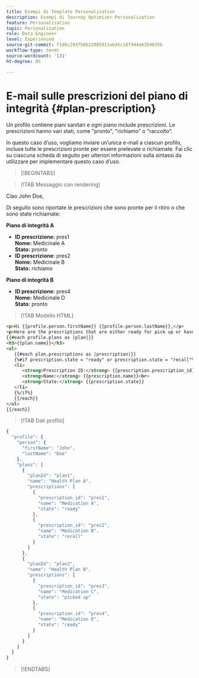 ```yaml
---
title: Esempi di Template Personalization
description: Esempi di Journey Optimizer Personalization
feature: Personalization
topic: Personalization
role: Data Engineer
level: Experienced
source-git-commit: f1d6c293fb8b22085911ab45c18f944a63b9655b
workflow-type: tm+mt
source-wordcount: '131'
ht-degree: 0%

---
```



# E-mail sulle prescrizioni del piano di integrità {#plan-prescription}

Un profilo contiene piani sanitari e ogni piano include prescrizioni. Le prescrizioni hanno vari stati, come &quot;pronto&quot;, &quot;richiamo&quot; o &quot;raccolto&quot;.

In questo caso d’uso, vogliamo inviare un’unica e-mail a ciascun profilo, incluse tutte le prescrizioni pronte per essere prelevate o richiamate. Fai clic su ciascuna scheda di seguito per ulteriori informazioni sulla sintassi da utilizzare per implementare questo caso d’uso.

>[!BEGINTABS]

>[!TAB Messaggio con rendering]

<p>Ciao John Doe,</p>
<p>Di seguito sono riportate le prescrizioni che sono pronte per il ritiro o che sono state richiamate:</p>

**Piano di integrità A**

<ul>

<li>
      <strong>ID prescrizione:</strong> pres1<br>
      <strong>Nome:</strong> Medicinale A<br>
      <strong>Stato:</strong> pronto
   </li>

<li>
      <strong>ID prescrizione:</strong> pres2<br>
      <strong>Nome:</strong> Medicinale B<br>
      <strong>Stato:</strong> richiamo
   </li>

</ul>

**Piano di integrità B**

<ul>

<li>
      <strong>ID prescrizione:</strong> pres4<br>
      <strong>Nome:</strong> Medicinale D<br>
      <strong>Stato:</strong> pronto
   </li>

</ul>

>[!TAB Modello HTML]

```html
<p>Hi {{profile.person.firstName}} {{profile.person.lastName}},</p>
<p>Here are the prescriptions that are either ready for pick up or have been recalled:</p>
{{#each profile.plans as |plan|}}
<h3>{{plan.name}}</h3>
<ul>
   {{#each plan.prescriptions as |prescription|}}
   {%#if prescription.state = "ready" or prescription.state = "recall"%}
   <li>
      <strong>Prescription ID:</strong> {{prescription.prescription_id}}<br>
      <strong>Name:</strong> {{prescription.name}}<br>
      <strong>State:</strong> {{prescription.state}}
   </li>
   {%/if%}
   {{/each}}
</ul>
{{/each}}
```

>[!TAB Dati profilo]

```javascript
{
  "profile": {
    "person": {
      "firstName": "John",
      "lastName": "Doe"
    },
    "plans": [
      {
        "planId": "plan1",
        "name": "Health Plan A",
        "prescriptions": [
          {
            "prescription_id": "pres1",
            "name": "Medication A",
            "state": "ready"
          },
          {
            "prescription_id": "pres2",
            "name": "Medication B",
            "state": "recall"
          }
        ]
      },
      {
        "planId": "plan2",
        "name": "Health Plan B",
        "prescriptions": [
          {
            "prescription_id": "pres3",
            "name": "Medication C",
            "state": "picked up"
          },
          {
            "prescription_id": "pres4",
            "name": "Medication D",
            "state": "ready"
          }
        ]
      }
    ]
  }
}
```

>[!ENDTABS]

